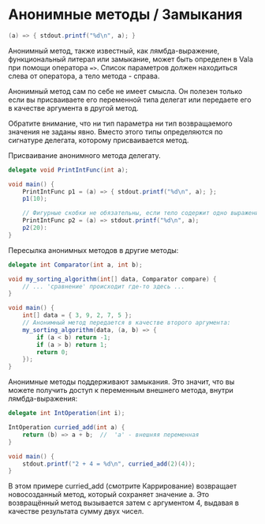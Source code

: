 # Анонимные методы / Замыкания

```csharp
(a) => { stdout.printf("%d\n", a); }
```

Анонимный метод, также известный, как лямбда-выражение, функциональный литерал или замыкание, может быть определен в Vala при помощи оператора `=>`. Список параметров должен находиться слева от оператора, а тело метода - справа.

Анонимный метод сам по себе не имеет смысла. Он полезен только если вы присваиваете его переменной типа делегат или передаете его в качестве аргумента в другой метод.

Обратите внимание, что ни тип параметра ни тип возвращаемого значения не заданы явно. Вместо этого типы определяются по сигнатуре делегата, которому присваивается метод.

Присваивание анонимного метода делегату.

```csharp
delegate void PrintIntFunc(int a);

void main() {
    PrintIntFunc p1 = (a) => { stdout.printf("%d\n", a); };
    p1(10);

    // Фигурные скобки не обязательны, если тело содержит одно выражение.
    PrintIntFunc p2 = (a) => stdout.printf("%d\n", a);
    p2(20):
}
```

Пересылка анонимных методов в другие методы:

```csharp
delegate int Comparator(int a, int b);

void my_sorting_algorithm(int[] data, Comparator compare) {
    // ... 'сравнение' происходит где-то здесь ...
}

void main() {
    int[] data = { 3, 9, 2, 7, 5 };
    // Анонимный метод передается в качестве второго аргумента:
    my_sorting_algorithm(data, (a, b) => {
        if (a < b) return -1;
        if (a > b) return 1;
        return 0;
    });
}
```

Анонимные методы поддерживают замыкания. Это значит, что вы можете получить доступ к переменным внешнего метода, внутри лямбда-выражения:

```csharp
delegate int IntOperation(int i);

IntOperation curried_add(int a) {
    return (b) => a + b;  //  'a' - внешняя переменная
}

void main() {
    stdout.printf("2 + 4 = %d\n", curried_add(2)(4));
}
```

В этом примере curried\_add \(смотрите Каррирование\) возвращает новосозданный метод, который сохраняет значение a. Это возвращённый метод вызывается затем с аргументом 4, выдавая в качестве результата сумму двух чисел.

